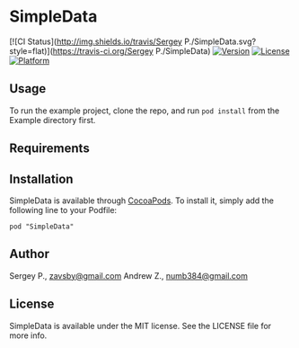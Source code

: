 # SimpleData

[![CI Status](http://img.shields.io/travis/Sergey P./SimpleData.svg?style=flat)](https://travis-ci.org/Sergey P./SimpleData)
[![Version](https://img.shields.io/cocoapods/v/SimpleData.svg?style=flat)](http://cocoadocs.org/docsets/SimpleData)
[![License](https://img.shields.io/cocoapods/l/SimpleData.svg?style=flat)](http://cocoadocs.org/docsets/SimpleData)
[![Platform](https://img.shields.io/cocoapods/p/SimpleData.svg?style=flat)](http://cocoadocs.org/docsets/SimpleData)

## Usage

To run the example project, clone the repo, and run `pod install` from the Example directory first.

## Requirements

## Installation

SimpleData is available through [CocoaPods](http://cocoapods.org). To install
it, simply add the following line to your Podfile:

    pod "SimpleData"

## Author

Sergey P., zavsby@gmail.com
Andrew Z., numb384@gmail.com

## License

SimpleData is available under the MIT license. See the LICENSE file for more info.

